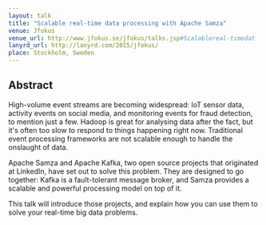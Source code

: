 ```yaml
---
layout: talk
title: "Scalable real-time data processing with Apache Samza"
venue: Jfokus
venue_url: http://www.jfokus.se/jfokus/talks.jsp#Scalablereal-timedat
lanyrd_url: http://lanyrd.com/2015/jfokus/
place: Stockholm, Sweden
---
```



Abstract
--------

High-volume event streams are becoming widespread: IoT sensor data, activity events on social media,
and monitoring events for fraud detection, to mention just a few. Hadoop is great for analysing data
after the fact, but it's often too slow to respond to things happening right now. Traditional event
processing frameworks are not scalable enough to handle the onslaught of data.

Apache Samza and Apache Kafka, two open source projects that originated at LinkedIn, have set out to
solve this problem. They are designed to go together: Kafka is a fault-tolerant message broker, and
Samza provides a scalable and powerful processing model on top of it.

This talk will introduce those projects, and explain how you can use them to solve your real-time
big data problems.
